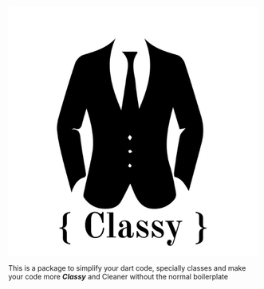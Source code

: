 <div>
    <img src="https://github.com/Pedro-Ivo-Neves/Classy/blob/main/assets/%7B%20Classy%20%7D.png?raw=true"/>
</div>

This is a package to simplify your dart code, specially classes and make your code more **_Classy_** and Cleaner without the normal boilerplate